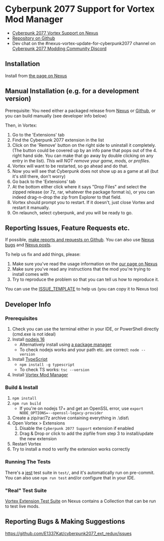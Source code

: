 # Cyberpunk 2077 Support for Vortex Mod Manager

- [Cyberpunk 2077 Vortex Support on Nexus](https://www.nexusmods.com/site/mods/196)
- [Repository on Github](https://github.com/E1337Kat/cyberpunk2077_ext_redux)
- Dev chat on the #nexus-vortex-update-for-cyberpunk2077 channel on [Cyberpunk 2077 Modding Community Discord](https://discord.gg/PxGUQVWk)

## Installation

Install from [the page on Nexus](https://www.nexusmods.com/site/mods/196?tab=files)

## Manual Installation (e.g. for a development version)

Prerequisite: You need either a packaged release from [Nexus](https://www.nexusmods.com/site/mods/196?tab=files) or [Github](https://github.com/E1337Kat/cyberpunk2077_ext_redux/releases), or you can build manually (see developer info below)

Then, in Vortex:

1. Go to the 'Extensions' tab
2. Find the Cyberpunk 2077 extension in the list
3. Click on the 'Remove' button on the right side to uninstall it completely. (The button could be covered up by an info pane that pops out of the 4. right hand side. You can make that go away by double clicking on any entry in the list). _This will NOT remove your game, mods, or profiles_.
4. Vortex will want to be restarted, so go ahead and do that.
5. Now you will see that Cyberpunk does not show up as a game at all (but it's still there, don't worry)
6. Go back to the 'Extensions' tab
7. At the bottom either click where it says "Drop Files" and select the zipped release (or 7z, rar, whatever the package format is), or you can indeed drag-n-drop the zip from Explorer to that field.
8. Vortex should prompt you to restart. If it doesn't, just close Vortex and restart it manually.
9. On relaunch, select cyberpunk, and you will be ready to go.

## Reporting Issues, Feature Requests etc.

If possible, [make reports and requests on Github](https://github.com/E1337Kat/cyberpunk2077_ext_redux/issues/new/choose). You can also use [Nexus bugs](https://www.nexusmods.com/site/mods/196?tab=bugs) and [Nexus posts](https://www.nexusmods.com/site/mods/196?tab=posts).

To help us fix and add things, please:

1. Make sure you've read the usage information on the [our page on Nexus](https://www.nexusmods.com/site/mods/196)
2. Make sure you've read any instructions that the mod you're trying to install comes with
3. Try to reproduce the problem so that you can tell us how to reproduce it.

You can use the [ISSUE_TEMPLATE](./ISSUE_TEMPLATE.md) to help us (you can copy it to Nexus too)

## Developer Info

### Prerequisites

1. Check you can use the terminal either in your IDE, or PowerShell directly (cmd.exe is not ideal)
2. Install [nodejs 16](https://nodejs.org/en/download/)
   - Alternatively install using [a package manager](https://nodejs.org/en/download/package-manager/#windows)
   - To check nodejs works and your path etc. are correct: `node --version`
3. Install [TypeScript](https://www.typescriptlang.org/download/)
   - `npm install -g typescript`
   - To check TS works: `tsc --version`
4. Install [Vortex Mod Manager](https://www.nexusmods.com/about/vortex/)

### Build & Install

1. `npm install`
2. `npm run build`
   - If you're on nodejs 17+ and get an OpenSSL error, use `export NODE_OPTIONS=--openssl-legacy-provider`
3. Create a zip/rar/7z archive containing everything in .\dist\
4. Open Vortex > Extensions
   1. Disable the `Cyberpunk 2077 Support` extension if enabled
   2. Drag & Drop or click to add the zipfile from step 3 to install/update the new extension
5. Restart Vortex
6. Try to install a mod to verify the extension works correctly

### Running The Tests

There's a [jest](https://jestjs.io/) test suite in `test/`, and it's automatically run on
pre-commit. You can also use `npm run test` and/or configure that in your IDE.

### "Real" Test Suite

[Vortex Extension Test Suite](https://next.nexusmods.com/cyberpunk2077/collections/hl2bnl) on Nexus contains a Collection that can be run to test live mods.

## Reporting Bugs & Making Suggestions

https://github.com/E1337Kat/cyberpunk2077_ext_redux/issues
